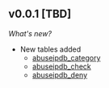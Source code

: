 ## v0.0.1 [TBD]

_What's new?_

- New tables added
  - [abuseipdb_category](https://hub.steampipe.io/plugins/turbot/abuseipdb/tables/abuseipdb_category)
  - [abuseipdb_check](https://hub.steampipe.io/plugins/turbot/abuseipdb/tables/abuseipdb_check)
  - [abuseipdb_deny](https://hub.steampipe.io/plugins/turbot/abuseipdb/tables/abuseipdb_deny)
